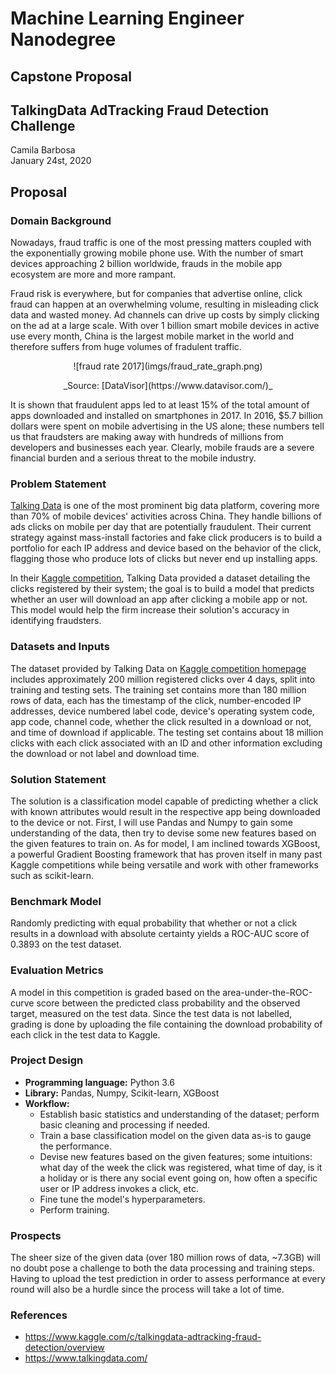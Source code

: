 # Machine Learning Engineer Nanodegree
## Capstone Proposal
## TalkingData AdTracking Fraud Detection Challenge
Camila Barbosa  
January 24st, 2020

## Proposal

### Domain Background
Nowadays, fraud traffic is one of the most pressing matters coupled with the exponentially growing mobile phone use. With the number of smart devices approaching 2 billion worldwide, frauds in the mobile app ecosystem are more and more rampant.

Fraud risk is everywhere, but for companies that advertise online, click fraud can happen at an overwhelming volume, resulting in misleading click data and wasted money. Ad channels can drive up costs by simply clicking on the ad at a large scale. With over 1 billion smart mobile devices in active use every month, China is the largest mobile market in the world and therefore suffers from huge volumes of fradulent traffic.

<div style="align: center; text-align: center;">
![fraud rate 2017](imgs/fraud_rate_graph.png)
<p>
_Source: [DataVisor](https://www.datavisor.com/)_
</p>
</div>

It is shown that fraudulent apps led to at least 15% of the total amount of apps downloaded and installed on smartphones in 2017. In 2016, $5.7 billion dollars were spent on mobile advertising in the US alone; these numbers tell us that fraudsters are making away with hundreds of millions from developers and businesses each year. Clearly, mobile frauds are a severe financial burden and a serious threat to the mobile industry.

### Problem Statement

[Talking Data](https://www.talkingdata.com/) is one of the most prominent big data platform, covering more than 70% of mobile devices' activities across China. They handle billions of ads clicks on mobile per day that are potentially fraudulent. Their current strategy against mass-install factories and fake click producers is to build a portfolio for each IP address and device based on the behavior of the click, flagging those who produce lots of clicks but never end up installing apps.

In their [Kaggle competition](https://www.kaggle.com/c/talkingdata-adtracking-fraud-detection), Talking Data provided a dataset detailing the clicks registered by their system; the goal is to build a model that predicts whether an user will download an app after clicking a mobile app or not. This model would help the firm increase their solution's accuracy in identifying fraudsters.

### Datasets and Inputs

The dataset provided by Talking Data on [Kaggle competition homepage](https://www.kaggle.com/c/talkingdata-adtracking-fraud-detection) includes approximately 200 million registered clicks over 4 days, split into training and testing sets. The training set contains more than 180 million rows of data, each has the timestamp of the click, number-encoded IP addresses, device numbered label code, device's operating system code, app code, channel code, whether the click resulted in a download or not, and time of download if applicable. The testing set contains about 18 million clicks with each click associated with an ID and other information excluding the download or not label and download time.

### Solution Statement

The solution is a classification model capable of predicting whether a click with known attributes would result in the respective app being downloaded to the device or not. First, I will use Pandas and Numpy to gain some understanding of the data, then try to devise some new features based on the given features to train on. As for model, I am inclined towards XGBoost, a powerful Gradient Boosting framework that has proven itself in many past Kaggle competitions while being versatile and work with other frameworks such as scikit-learn.

### Benchmark Model

Randomly predicting with equal probability that whether or not a click results in a download with absolute certainty yields a ROC-AUC score of 0.3893 on the test dataset.

### Evaluation Metrics

A model in this competition is graded based on the area-under-the-ROC-curve score between the predicted class probability and the observed target, measured on the test data. Since the test data is not labelled, grading is done by uploading the file containing the download probability of each click in the test data to Kaggle.

### Project Design

* **Programming language:** Python 3.6
* **Library:** Pandas, Numpy, Scikit-learn, XGBoost
* **Workflow:**
  * Establish basic statistics and understanding of the dataset; perform basic cleaning and processing if needed.
  * Train a base classification model on the given data as-is to gauge the performance.
  * Devise new features based on the given features; some intuitions: what day of the week the click was registered, what time of day, is it a holiday or is there any social event going on, how often a specific user or IP address invokes a click, etc.
  * Fine tune the model's hyperparameters.
  * Perform training.

### Prospects
  
The sheer size of the given data (over 180 million rows of data, ~7.3GB) will no doubt pose a challenge to both the data processing and training steps. Having to upload the test prediction in order to assess performance at every round will also be a hurdle since the process will take a lot of time.

### References
- https://www.kaggle.com/c/talkingdata-adtracking-fraud-detection/overview
- https://www.talkingdata.com/
